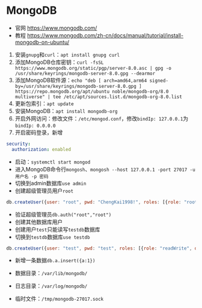 # MongoDB

- 官网 <https://www.mongodb.com/>
- 教程 <https://www.mongodb.com/zh-cn/docs/manual/tutorial/install-mongodb-on-ubuntu/>

1. 安装`gnupg`和`curl`：`apt install gnupg curl`
2. 添加MongoDB仓库密钥：`curl -fsSL https://www.mongodb.org/static/pgp/server-8.0.asc | gpg -o /usr/share/keyrings/mongodb-server-8.0.gpg --dearmor`
3. 添加MongoDB软件源：`echo "deb [ arch=amd64,arm64 signed-by=/usr/share/keyrings/mongodb-server-8.0.gpg ] https://repo.mongodb.org/apt/ubuntu noble/mongodb-org/8.0 multiverse" | tee /etc/apt/sources.list.d/mongodb-org-8.0.list`
4. 更新包索引：`apt update`
5. 安装MongoDB：`apt install mongodb-org`
6. 开启外网访问：修改文件：`/etc/mongod.conf`，修改`bindIp: 127.0.0.1`为`bindIp: 0.0.0.0`
7. 开启密码登录，新增

```yml
security:
  authorization: enabled
```

- 启动：`systemctl start mongod`
- 进入MongoDB命令行`mongosh`、`mongosh --host 127.0.0.1 -port 27017 -u 用户名 -p 密码`
- 切换到admin数据库`use admin`
- 创建超级管理员用户`root`

```js
db.createUser({user: "root", pwd: "ChengKai1998!", roles: [{role: "root", db:"admin"}]})
```

- 验证超级管理员`db.auth("root","root")`
- 创建其他数据库用户
- 创建用户`test`只能读写`testdb`数据库
- 切换到`testdb`数据库`use testdb`

```js
db.createUser({user: "test", pwd: "test", roles: [{role: "readWrite", db:"testdb"}]})
```

- 新增一条数据`db.a.insert({a:1})`

- 数据目录：`/var/lib/mongodb/`
- 日志目录：`/var/log/mongodb/`
- 临时文件：`/tmp/mongodb-27017.sock`
